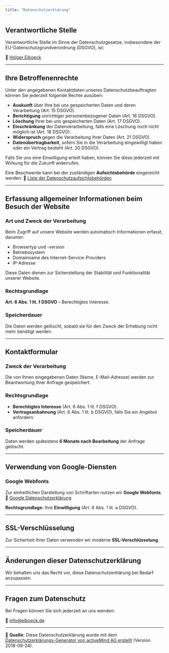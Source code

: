 ```yaml
---
title: "Datenschutzerklärung"
---
```


## Verantwortliche Stelle

Verantwortliche Stelle im Sinne der Datenschutzgesetze, insbesondere der EU-Datenschutzgrundverordnung (DSGVO), ist:

📧 [Holger Eiboeck](mailto:info@eiboeck.de)

---

## Ihre Betroffenenrechte

Unter den angegebenen Kontaktdaten unseres Datenschutzbeauftragten können Sie jederzeit folgende Rechte ausüben:

- **Auskunft** über Ihre bei uns gespeicherten Daten und deren Verarbeitung (Art. 15 DSGVO).
- **Berichtigung** unrichtiger personenbezogener Daten (Art. 16 DSGVO).
- **Löschung** Ihrer bei uns gespeicherten Daten (Art. 17 DSGVO).
- **Einschränkung** der Datenverarbeitung, falls eine Löschung noch nicht möglich ist (Art. 18 DSGVO).
- **Widerspruch** gegen die Verarbeitung Ihrer Daten (Art. 21 DSGVO).
- **Datenübertragbarkeit**, sofern Sie in die Verarbeitung eingewilligt haben oder ein Vertrag besteht (Art. 20 DSGVO).

Falls Sie uns eine Einwilligung erteilt haben, können Sie diese jederzeit mit Wirkung für die Zukunft widerrufen.

Eine Beschwerde kann bei der zuständigen **Aufsichtsbehörde** eingereicht werden:
🔗 [Liste der Datenschutzaufsichtsbehörden](https://www.bfdi.bund.de/DE/Infothek/Anschriften_Links/anschriften_links-node.html)

---

## Erfassung allgemeiner Informationen beim Besuch der Website

### Art und Zweck der Verarbeitung
Beim Zugriff auf unsere Website werden automatisch Informationen erfasst, darunter:

- Browsertyp und -version
- Betriebssystem
- Domainname des Internet-Service-Providers
- IP-Adresse

Diese Daten dienen zur Sicherstellung der Stabilität und Funktionalität unserer Website.

### Rechtsgrundlage
**Art. 6 Abs. 1 lit. f DSGVO** – Berechtigtes Interesse.

### Speicherdauer
Die Daten werden gelöscht, sobald sie für den Zweck der Erhebung nicht mehr benötigt werden.

---

## Kontaktformular

### Zweck der Verarbeitung
Die von Ihnen eingegebenen Daten (Name, E-Mail-Adresse) werden zur Beantwortung Ihrer Anfrage gespeichert.

### Rechtsgrundlage
- **Berechtigtes Interesse** (Art. 6 Abs. 1 lit. f DSGVO).
- **Vertragsanbahnung** (Art. 6 Abs. 1 lit. b DSGVO), falls Sie ein Angebot anfordern.

### Speicherdauer
Daten werden spätestens **6 Monate nach Bearbeitung** der Anfrage gelöscht.

---

## Verwendung von Google-Diensten

### Google Webfonts
Zur einheitlichen Darstellung von Schriftarten nutzen wir **Google Webfonts**.  
🔗 [Google Datenschutzerklärung](https://www.google.com/policies/privacy/)

**Rechtsgrundlage:** Ihre **Einwilligung** (Art. 6 Abs. 1 lit. a DSGVO).

---

## SSL-Verschlüsselung
Zur Sicherheit Ihrer Daten verwenden wir moderne **SSL-Verschlüsselung**.

---

## Änderungen dieser Datenschutzerklärung
Wir behalten uns das Recht vor, diese Datenschutzerklärung bei Bedarf anzupassen.

---

## Fragen zum Datenschutz
Bei Fragen können Sie sich jederzeit an uns wenden:

📧 [info@eiboeck.de](mailto:info@eiboeck.de)

---

📄 **Quelle:** Diese Datenschutzerklärung wurde mit dem [Datenschutzerklärungs-Generator von activeMind AG erstellt](https://www.activemind.de/datenschutz/datenschutzhinweis-generator/) (Version 2018-09-24).

